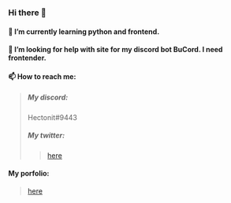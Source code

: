 ### Hi there 👋
#### 🌱 I’m currently learning python and frontend.
#### 🤔 I’m looking for help with site for my discord bot BuCord. I need frontender.
#### 📫 How to reach me:
>##### My discord:
>Hectonit#9443
>##### My twitter:
>>[here](https://twitter.com/Tim69842871 "Click me!!!")
#### My porfolio:
>[here](https://hectonit.github.io "Click me!!!")
